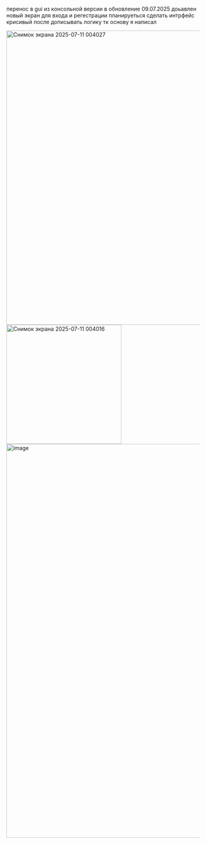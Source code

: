 перенос в gui из консольной версии 
в обновление 09.07.2025 доьавлен новый экран для входа и регестрации
планируеться сделать интрфейс крисивый после дописывать логику тк основу я написал

<img width="1019" height="766" alt="Снимок экрана 2025-07-11 004027" src="https://github.com/user-attachments/assets/45c949fc-6f57-47f5-ba08-f8edc10706a6" />
<img width="300" height="310" alt="Снимок экрана 2025-07-11 004016" src="https://github.com/user-attachments/assets/811e0725-f94c-45cc-a182-48580027cff4" />
<img width="1610" height="1025" alt="image" src="https://github.com/user-attachments/assets/805140f5-eff5-49e6-ada8-857c4f416108" />
